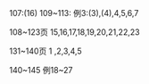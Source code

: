107:(16)
	109~113:
	例3:(3),(4),4,5,6,7

108~123页
	15,16,17,18,19,20,21,22,23

131~140页
	1 ,2,3,4,5

140~145
例18~27